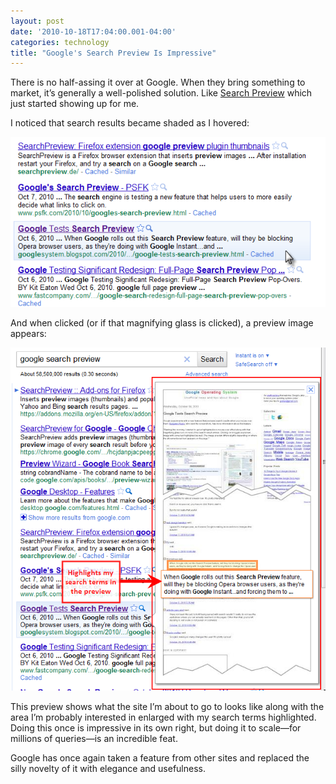 ```yaml
---
layout: post
date: '2010-10-18T17:04:00.001-04:00'
categories: technology
title: "Google's Search Preview Is Impressive"
---
```


There is no half-assing it over at Google. When they bring something to market, it’s generally a well-polished solution. Like [Search Preview](http://googlesystem.blogspot.com/2010/10/google-tests-search-preview.html) which just started showing up for me. 

I noticed that search results became shaded as I hovered:

![](/assets/2010/search-preview-1.png)

And when clicked (or if that magnifying glass is clicked), a preview image appears:

![](/assets/2010/search-preview-2.png)

This preview shows what the site I’m about to go to looks like along with the area I’m probably interested in enlarged with my search terms highlighted. Doing this once is impressive in its own right, but doing it to scale—for millions of queries—is an incredible feat. 

Google has once again taken a feature from other sites and replaced the silly novelty of it with elegance and usefulness.